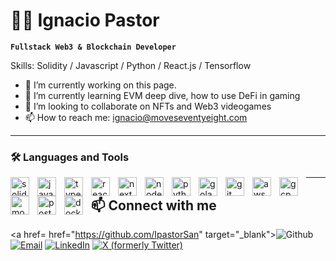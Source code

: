 # 👨‍💻 Ignacio Pastor

**`Fullstack Web3 & Blockchain Developer`**

Skills: Solidity / Javascript / Python / React.js / Tensorflow

- 🔭 I’m currently working on this page. 
- 🌱 I’m currently learning EVM deep dive, how to use DeFi in gaming 
- 👯 I’m looking to collaborate on NFTs and Web3 videogames 
- 📫 How to reach me: ignacio@moveseventyeight.com 

---

### 🛠️ Languages and Tools
<img align="left" alt="solidity" width="30px" style="padding-right:10px" src="https://cdn.jsdelivr.net/gh/devicons/devicon/icons/solidity/solidity-original.svg"/>
<img align="left" alt="javascript" width="30px" style="padding-right:10px" src="https://cdn.jsdelivr.net/gh/devicons/devicon/icons/javascript/javascript-original.svg"/>
<img align="left" alt="typescript" width="30px" style="padding-right:10px" src="https://cdn.jsdelivr.net/gh/devicons/devicon/icons/typescript/typescript-original.svg"/>
<img align="left" alt="react" width="30px" style="padding-right:10px" src="https://cdn.jsdelivr.net/gh/devicons/devicon/icons/react/react-original.svg"/>
<img align="left" alt="next-js" width="30px" style="padding-right:10px" src="https://cdn.jsdelivr.net/gh/devicons/devicon/icons/nextjs/nextjs-original.svg"/>
<img align="left" alt="node-js" width="30px" style="padding-right:10px" src="https://cdn.jsdelivr.net/gh/devicons/devicon/icons/nodejs/nodejs-original.svg"/>
<img align="left" alt="python" width="30px" style="padding-right:10px" src="https://cdn.jsdelivr.net/gh/devicons/devicon/icons/python/python-original.svg"/>
<img align="left" alt="golang" width="30px" style="padding-right:10px" src="https://cdn.jsdelivr.net/gh/devicons/devicon/icons/go/go-original.svg"/>
<img align="left" alt="git" width="30px" style="padding-right:10px" src="https://cdn.jsdelivr.net/gh/devicons/devicon/icons/git/git-original.svg"/>
<img align="left" alt="aws" width="30px" style="padding-right:10px" src="https://cdn.jsdelivr.net/gh/devicons/devicon/icons/amazonwebservices/amazonwebservices-original.svg"/>
<img align="left" alt="gcp" width="30px" style="padding-right:10px" src="https://cdn.jsdelivr.net/gh/devicons/devicon/icons/googlecloud/googlecloud-original.svg"/>
<img align="left" alt="mongo" width="30px" style="padding-right:10px" src="https://cdn.jsdelivr.net/gh/devicons/devicon/icons/mongodb/mongodb-original.svg"/>
<img align="left" alt="postgres" width="30px" style="padding-right:10px" src="https://cdn.jsdelivr.net/gh/devicons/devicon/icons/postgresql/postgresql-original.svg"/>
<img align="left" alt="docker" width="30px" style="padding-right:10px" src="https://cdn.jsdelivr.net/gh/devicons/devicon/icons/docker/docker-original.svg"/>

---

<h2> 📫 Connect with me </h2>

<a href= href="https://github.com/IpastorSan" target="_blank"><img alt="Github" src="https://img.shields.io/badge/GitHub-%2312100E.svg?&style=for-the-badge&logo=Github&logoColor=white" /></a>
[![Email](https://custom-icon-badges.demolab.com/badge/Mail-E61B23.svg?logo=mail)](mailto:ignacio@fullstackwebthree.com) 
[![LinkedIn](https://img.shields.io/badge/linkedin-%230077B5.svg?style=for-the-badge&logo=linkedin&logoColor=white)](https://www.linkedin.com/in/ignaciopastorsanchez/) 
[![X (formerly Twitter)](https://img.shields.io/twitter/url)](https://twitter.com/numbernine_eth)



